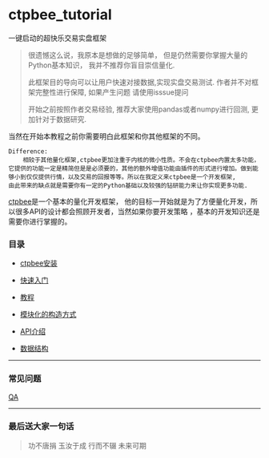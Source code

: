 # ctpbee_tutorial

一键启动的超快乐交易实盘框架

> 很遗憾这么说，我原本是想做的足够简单， 但是仍然需要你掌握大量的Python基本知识， 我并不推荐你盲目崇信量化.
>
> 此框架目的导向可以让用户快速对接数据,实现实盘交易测试.  作者并不对框架完整性进行保障, 如果产生问题 请使用isssue提问
> 
> 开始之前按照作者交易经验, 推荐大家使用pandas或者numpy进行回测, 更加针对于数据研究.   

当然在开始本教程之前你需要明白此框架和你其他框架的不同。

```textmate
Difference:
    相较于其他量化框架,ctpbee更加注重于内核的微小性质。不会在ctpbee内置太多功能，
它提供的功能一定是精简但是是必须要的，其他的额外增值功能由插件的形式进行增加。做到能
够小到仅仅提供行情，以及交易的回报等等。所以在我定义来ctpbee是一个开发框架, 
由此带来的缺点就是需要你有一定的Python基础以及较强的钻研能力来让你实现更多功能.
```

[ctpbee](https://github.com/ctpbee/ctpbee)是一个基本的量化开发框架， 他的目标一开始就是为了方便量化开发，所以很多API的设计都会照顾开发者，当然如果你要开发策略
，基本的开发知识还是需要你进行掌握的。

### 目录

- [ctpbee安装](install.md)

- [快速入门](demo.md)

- [教程](tutorial.md)

- [模块化的构造方式](module.md)

- [API介绍](API.md)

- [数据结构](constant.md)

---

### 常见问题

[QA](error.md)


---

### 最后送大家一句话

> 功不唐捐 玉汝于成 行而不辍 未来可期



